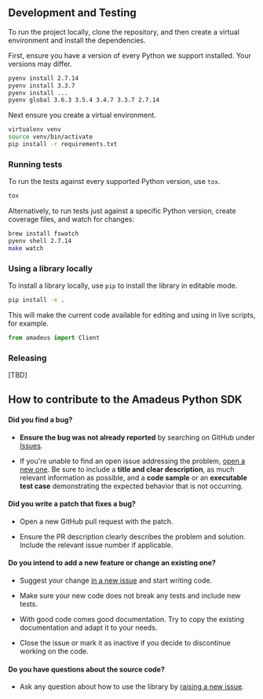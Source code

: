 ## Development and Testing

To run the project locally, clone the repository, and then create a virtual environment and install the dependencies.

First, ensure you have a version of every Python we support installed. Your versions may differ.

```sh
pyenv install 2.7.14
pyenv install 3.3.7
pyenv install ...
pyenv global 3.6.3 3.5.4 3.4.7 3.3.7 2.7.14   
```

Next ensure you create a virtual environment.

```sh
virtualenv venv
source venv/bin/activate
pip install -r requirements.txt
```

### Running tests

To run the tests against every supported Python version, use `tox`.

```sh
tox
```

Alternatively, to run tests just against a specific Python version, create coverage files, and watch for changes:

```sh
brew install fswatch
pyenv shell 2.7.14
make watch
```

### Using a library locally

To install a library locally, use `pip` to install the library in editable mode.

```sh
pip install -e .
```

This will make the current code available for editing and using in live scripts, for example.

```py
from amadeus import Client
```

### Releasing

[TBD]

## How to contribute to the Amadeus Python SDK

#### **Did you find a bug?**

* **Ensure the bug was not already reported** by searching on GitHub under [Issues](https://github.com/amadeus4dev/amadeus-python/issues).

* If you're unable to find an open issue addressing the problem, [open a new one](https://github.com/amadeus4dev/amadeus-python/issues/new). Be sure to include a **title and clear description**, as much relevant information as possible, and a **code sample** or an **executable test case** demonstrating the expected behavior that is not occurring.

#### **Did you write a patch that fixes a bug?**

* Open a new GitHub pull request with the patch.

* Ensure the PR description clearly describes the problem and solution. Include the relevant issue number if applicable.

#### **Do you intend to add a new feature or change an existing one?**

* Suggest your change [in a new issue](https://github.com/amadeus4dev/amadeus-python/issues/new) and start writing code.

* Make sure your new code does not break any tests and include new tests.

* With good code comes good documentation. Try to copy the existing documentation and adapt it to your needs.

* Close the issue or mark it as inactive if you decide to discontinue working on the code.

#### **Do you have questions about the source code?**

* Ask any question about how to use the library by [raising a new issue](https://github.com/amadeus4dev/amadeus-python/issues/new).
